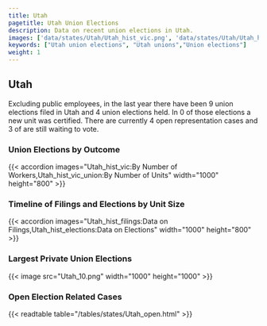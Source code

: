 ```yaml
---
title: Utah
pagetitle: Utah Union Elections
description: Data on recent union elections in Utah.
images: ['data/states/Utah/Utah_hist_vic.png', 'data/states/Utah/Utah_hist_size.png', 'data/states/Utah/Utah_10.png']
keywords: ["Utah union elections", "Utah unions","Union elections"]
weight: 1
---
```

##  Utah

Excluding public employees, in the last year there have been 9 union elections filed in Utah and 4 union elections held. In 0 of those elections a new unit was certified. There are currently 4 open representation cases and 3 of are still waiting to vote.

### Union Elections by Outcome
{{< accordion images="Utah_hist_vic:By Number of Workers,Utah_hist_vic_union:By Number of Units" width="1000" height="800" >}}

### Timeline of Filings and Elections by Unit Size
{{< accordion images="Utah_hist_filings:Data on Filings,Utah_hist_elections:Data on Elections" width="1000" height="800" >}}

### Largest Private Union Elections
{{< image src="Utah_10.png" width="1000" height="1000"  >}}

### Open Election Related Cases
{{< readtable table="/tables/states/Utah_open.html" >}}

